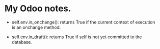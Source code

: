 # My Odoo notes.

* self.env.in_onchange(): returns True if the current context of
execution is an onchange method.

* self.env.in_draft(): returns True if self is not yet committed to
the database.
